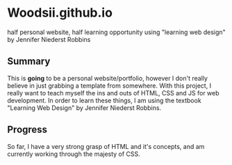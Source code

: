 # Woodsii.github.io
half personal website, half learning opportunity using "learning web design" by Jennifer Niederst Robbins

## Summary
This is **going** to be a personal website/portfolio, however I don't really believe in just grabbing a template from somewhere. With this project, I really want to teach myself the ins and outs of HTML, CSS and JS for web development. In order to learn these things, I am using the textbook "Learning Web Design" by Jennifer Niederst Robbins. 

## Progress
So far, I have a very strong grasp of HTML and it's concepts, and am currently working through the majesty of CSS. 
